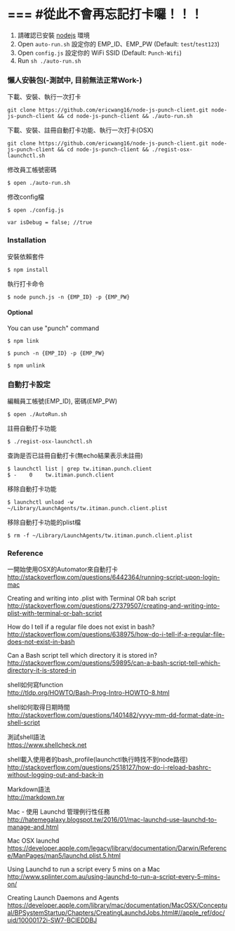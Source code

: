 
===
#從此不會再忘記打卡囉！！！   
===
1. 請確認已安裝 [nodejs](https://nodejs.org/en/) 環境
2. Open `auto-run.sh` 設定你的 EMP_ID、EMP_PW (Default: `test`/`test123`)
3. Open `config.js` 設定你的 WiFi SSID (Default: `Punch-Wifi`)
4. Run  `sh ./auto-run.sh`

### 懶人安裝包(-測試中, 目前無法正常Work-)
下載、安裝、執行一次打卡  

```
git clone https://github.com/ericwang16/node-js-punch-client.git node-js-punch-client && cd node-js-punch-client && ./auto-run.sh
```

下載、安裝、註冊自動打卡功能、執行一次打卡(OSX)

```
git clone https://github.com/ericwang16/node-js-punch-client.git node-js-punch-client && cd node-js-punch-client && ./regist-osx-launchctl.sh
```

修改員工帳號密碼  

````
$ open ./auto-run.sh
````

修改config檔 

````
$ open ./config.js

var isDebug = false; //true
````

### Installation

安裝依賴套件

````
$ npm install
````

執行打卡命令

````
$ node punch.js -n {EMP_ID} -p {EMP_PW}
````

#### Optional
You can use "punch" command

````
$ npm link
````

````
$ punch -n {EMP_ID} -p {EMP_PW}
````

````
$ npm unlink
````


### 自動打卡設定
編輯員工帳號(EMP_ID), 密碼(EMP_PW)

````
$ open ./AutoRun.sh
````

註冊自動打卡功能

````
$ ./regist-osx-launchctl.sh
````

查詢是否已註冊自動打卡(無echo結果表示未註冊)

````
$ launchctl list | grep tw.itiman.punch.client
$ -    0    tw.itiman.punch.client
````

移除自動打卡功能  

````
$ launchctl unload -w ~/Library/LaunchAgents/tw.itiman.punch.client.plist
````

移除自動打卡功能的plist檔

````
$ rm -f ~/Library/LaunchAgents/tw.itiman.punch.client.plist
````


### Reference
一開始使用OSX的Automator來自動打卡  
<http://stackoverflow.com/questions/6442364/running-script-upon-login-mac>

Creating and writing into .plist with Terminal OR bah script  
<http://stackoverflow.com/questions/27379507/creating-and-writing-into-plist-with-terminal-or-bah-script>

How do I tell if a regular file does not exist in bash?  
<http://stackoverflow.com/questions/638975/how-do-i-tell-if-a-regular-file-does-not-exist-in-bash>

Can a Bash script tell which directory it is stored in?  
<http://stackoverflow.com/questions/59895/can-a-bash-script-tell-which-directory-it-is-stored-in>

shell如何寫function  
<http://tldp.org/HOWTO/Bash-Prog-Intro-HOWTO-8.html>

shell如何取得日期時間  
<http://stackoverflow.com/questions/1401482/yyyy-mm-dd-format-date-in-shell-script>

測試shell語法  
<https://www.shellcheck.net>

shell載入使用者的bash_profile(launchctl執行時找不到node路徑)  
<http://stackoverflow.com/questions/2518127/how-do-i-reload-bashrc-without-logging-out-and-back-in>

Markdown語法  
<http://markdown.tw>

Mac - 使用 Launchd 管理例行性任務
<http://hatemegalaxy.blogspot.tw/2016/01/mac-launchd-use-launchd-to-manage-and.html>

Mac OSX launchd  
<https://developer.apple.com/legacy/library/documentation/Darwin/Reference/ManPages/man5/launchd.plist.5.html>

Using Launchd to run a script every 5 mins on a Mac
<http://www.splinter.com.au/using-launchd-to-run-a-script-every-5-mins-on/>

Creating Launch Daemons and Agents
<https://developer.apple.com/library/mac/documentation/MacOSX/Conceptual/BPSystemStartup/Chapters/CreatingLaunchdJobs.html#//apple_ref/doc/uid/10000172i-SW7-BCIEDDBJ>


